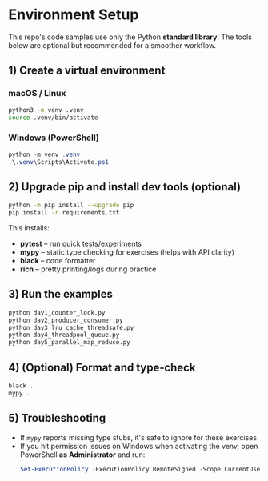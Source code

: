 # Environment Setup

This repo's code samples use only the Python **standard library**.
The tools below are optional but recommended for a smoother workflow.

## 1) Create a virtual environment

### macOS / Linux
```bash
python3 -m venv .venv
source .venv/bin/activate
```

### Windows (PowerShell)
```powershell
python -m venv .venv
.\.venv\Scripts\Activate.ps1
```

## 2) Upgrade pip and install dev tools (optional)
```bash
python -m pip install --upgrade pip
pip install -r requirements.txt
```

This installs:
- **pytest** – run quick tests/experiments
- **mypy** – static type checking for exercises (helps with API clarity)
- **black** – code formatter
- **rich** – pretty printing/logs during practice

## 3) Run the examples
```bash
python day1_counter_lock.py
python day2_producer_consumer.py
python day3_lru_cache_threadsafe.py
python day4_threadpool_queue.py
python day5_parallel_map_reduce.py
```

## 4) (Optional) Format and type‑check
```bash
black .
mypy .
```

## 5) Troubleshooting
- If `mypy` reports missing type stubs, it's safe to ignore for these exercises.
- If you hit permission issues on Windows when activating the venv, open PowerShell **as Administrator** and run:
  ```powershell
  Set-ExecutionPolicy -ExecutionPolicy RemoteSigned -Scope CurrentUser
  ```
